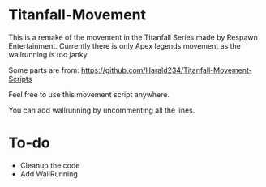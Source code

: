 # Titanfall-Movement

This is a remake of the movement in the Titanfall Series made by Respawn Entertainment. Currently there is only Apex legends movement as the wallrunning is too janky.

Some parts are from:
https://github.com/Harald234/Titanfall-Movement-Scripts

Feel free to use this movement script anywhere.

You can add wallrunning by uncommenting all the lines.

# To-do
- Cleanup the code
- Add WallRunning
